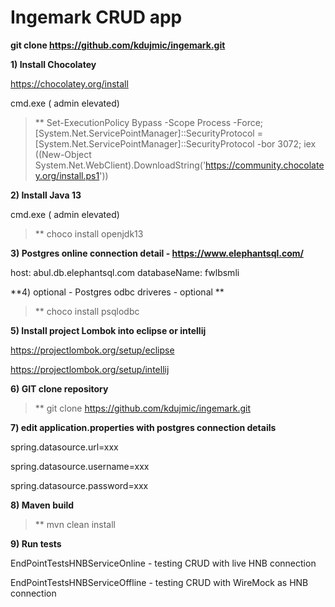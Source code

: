 # Ingemark CRUD app 


**git clone https://github.com/kdujmic/ingemark.git**


**1) Install Chocolatey**

https://chocolatey.org/install

cmd.exe ( admin elevated)

> ** Set-ExecutionPolicy Bypass -Scope Process -Force; [System.Net.ServicePointManager]::SecurityProtocol = [System.Net.ServicePointManager]::SecurityProtocol -bor 3072; iex ((New-Object System.Net.WebClient).DownloadString('https://community.chocolatey.org/install.ps1'))


**2) Install Java 13**

cmd.exe ( admin elevated)
>** choco install openjdk13


**3) Postgres online connection detail  - https://www.elephantsql.com/**

host: abul.db.elephantsql.com
databaseName: fwlbsmli



**4)  optional - Postgres odbc driveres - optional **

>** choco install psqlodbc


**5) Install project Lombok into eclipse or intellij**

https://projectlombok.org/setup/eclipse
 
https://projectlombok.org/setup/intellij


**6) GIT clone repository**

>** git clone https://github.com/kdujmic/ingemark.git


**7) edit application.properties with postgres connection details**

spring.datasource.url=xxx

spring.datasource.username=xxx

spring.datasource.password=xxx


**8) Maven build**

>** mvn clean install


**9) Run tests**

EndPointTestsHNBServiceOnline - testing CRUD with live HNB connection


EndPointTestsHNBServiceOffline - testing CRUD with WireMock as HNB connection


